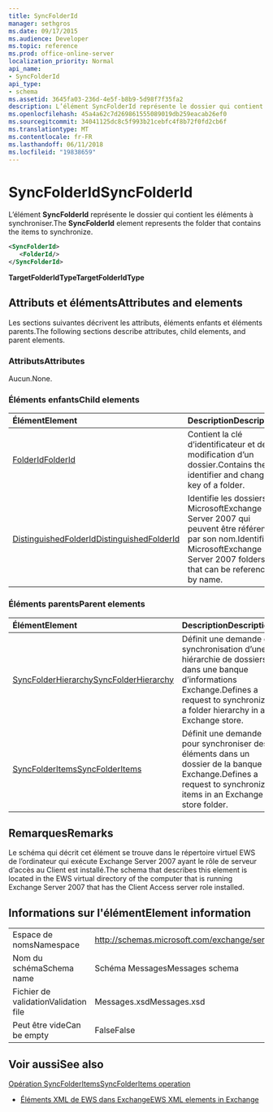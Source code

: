 ```yaml
---
title: SyncFolderId
manager: sethgros
ms.date: 09/17/2015
ms.audience: Developer
ms.topic: reference
ms.prod: office-online-server
localization_priority: Normal
api_name:
- SyncFolderId
api_type:
- schema
ms.assetid: 3645fa03-236d-4e5f-b8b9-5d98f7f35fa2
description: L’élément SyncFolderId représente le dossier qui contient les éléments à synchroniser.
ms.openlocfilehash: 45a4a62c7d269861555089019db259eacab26ef0
ms.sourcegitcommit: 34041125dc8c5f993b21cebfc4f8b72f0fd2cb6f
ms.translationtype: MT
ms.contentlocale: fr-FR
ms.lasthandoff: 06/11/2018
ms.locfileid: "19838659"
---
```

# <a name="syncfolderid"></a><span data-ttu-id="7be3a-103">SyncFolderId</span><span class="sxs-lookup"><span data-stu-id="7be3a-103">SyncFolderId</span></span>

<span data-ttu-id="7be3a-104">L’élément **SyncFolderId** représente le dossier qui contient les éléments à synchroniser.</span><span class="sxs-lookup"><span data-stu-id="7be3a-104">The **SyncFolderId** element represents the folder that contains the items to synchronize.</span></span> 
  
```xml
<SyncFolderId>
   <FolderId/>
</SyncFolderId>
```

 <span data-ttu-id="7be3a-105">**TargetFolderIdType**</span><span class="sxs-lookup"><span data-stu-id="7be3a-105">**TargetFolderIdType**</span></span>
## <a name="attributes-and-elements"></a><span data-ttu-id="7be3a-106">Attributs et éléments</span><span class="sxs-lookup"><span data-stu-id="7be3a-106">Attributes and elements</span></span>

<span data-ttu-id="7be3a-107">Les sections suivantes décrivent les attributs, éléments enfants et éléments parents.</span><span class="sxs-lookup"><span data-stu-id="7be3a-107">The following sections describe attributes, child elements, and parent elements.</span></span>
  
### <a name="attributes"></a><span data-ttu-id="7be3a-108">Attributs</span><span class="sxs-lookup"><span data-stu-id="7be3a-108">Attributes</span></span>

<span data-ttu-id="7be3a-109">Aucun.</span><span class="sxs-lookup"><span data-stu-id="7be3a-109">None.</span></span>
  
### <a name="child-elements"></a><span data-ttu-id="7be3a-110">Éléments enfants</span><span class="sxs-lookup"><span data-stu-id="7be3a-110">Child elements</span></span>

|<span data-ttu-id="7be3a-111">**Élément**</span><span class="sxs-lookup"><span data-stu-id="7be3a-111">**Element**</span></span>|<span data-ttu-id="7be3a-112">**Description**</span><span class="sxs-lookup"><span data-stu-id="7be3a-112">**Description**</span></span>|
|:-----|:-----|
|[<span data-ttu-id="7be3a-113">FolderId</span><span class="sxs-lookup"><span data-stu-id="7be3a-113">FolderId</span></span>](folderid.md) <br/> |<span data-ttu-id="7be3a-114">Contient la clé d’identificateur et de modification d’un dossier.</span><span class="sxs-lookup"><span data-stu-id="7be3a-114">Contains the identifier and change key of a folder.</span></span>  <br/> |
|[<span data-ttu-id="7be3a-115">DistinguishedFolderId</span><span class="sxs-lookup"><span data-stu-id="7be3a-115">DistinguishedFolderId</span></span>](distinguishedfolderid.md) <br/> |<span data-ttu-id="7be3a-116">Identifie les dossiers MicrosoftExchange Server 2007 qui peuvent être référencés par son nom.</span><span class="sxs-lookup"><span data-stu-id="7be3a-116">Identifies MicrosoftExchange Server 2007 folders that can be referenced by name.</span></span>  <br/> |
   
### <a name="parent-elements"></a><span data-ttu-id="7be3a-117">Éléments parents</span><span class="sxs-lookup"><span data-stu-id="7be3a-117">Parent elements</span></span>

|<span data-ttu-id="7be3a-118">**Élément**</span><span class="sxs-lookup"><span data-stu-id="7be3a-118">**Element**</span></span>|<span data-ttu-id="7be3a-119">**Description**</span><span class="sxs-lookup"><span data-stu-id="7be3a-119">**Description**</span></span>|
|:-----|:-----|
|[<span data-ttu-id="7be3a-120">SyncFolderHierarchy</span><span class="sxs-lookup"><span data-stu-id="7be3a-120">SyncFolderHierarchy</span></span>](syncfolderhierarchy.md) <br/> |<span data-ttu-id="7be3a-121">Définit une demande de synchronisation d’une hiérarchie de dossiers dans une banque d’informations Exchange.</span><span class="sxs-lookup"><span data-stu-id="7be3a-121">Defines a request to synchronize a folder hierarchy in an Exchange store.</span></span>  <br/> |
|[<span data-ttu-id="7be3a-122">SyncFolderItems</span><span class="sxs-lookup"><span data-stu-id="7be3a-122">SyncFolderItems</span></span>](syncfolderitems.md) <br/> |<span data-ttu-id="7be3a-123">Définit une demande pour synchroniser des éléments dans un dossier de la banque Exchange.</span><span class="sxs-lookup"><span data-stu-id="7be3a-123">Defines a request to synchronize items in an Exchange store folder.</span></span>  <br/> |
   
## <a name="remarks"></a><span data-ttu-id="7be3a-124">Remarques</span><span class="sxs-lookup"><span data-stu-id="7be3a-124">Remarks</span></span>

<span data-ttu-id="7be3a-125">Le schéma qui décrit cet élément se trouve dans le répertoire virtuel EWS de l’ordinateur qui exécute Exchange Server 2007 ayant le rôle de serveur d’accès au Client est installé.</span><span class="sxs-lookup"><span data-stu-id="7be3a-125">The schema that describes this element is located in the EWS virtual directory of the computer that is running Exchange Server 2007 that has the Client Access server role installed.</span></span>
  
## <a name="element-information"></a><span data-ttu-id="7be3a-126">Informations sur l'élément</span><span class="sxs-lookup"><span data-stu-id="7be3a-126">Element information</span></span>

|||
|:-----|:-----|
|<span data-ttu-id="7be3a-127">Espace de noms</span><span class="sxs-lookup"><span data-stu-id="7be3a-127">Namespace</span></span>  <br/> |http://schemas.microsoft.com/exchange/services/2006/messages  <br/> |
|<span data-ttu-id="7be3a-128">Nom du schéma</span><span class="sxs-lookup"><span data-stu-id="7be3a-128">Schema name</span></span>  <br/> |<span data-ttu-id="7be3a-129">Schéma Messages</span><span class="sxs-lookup"><span data-stu-id="7be3a-129">Messages schema</span></span>  <br/> |
|<span data-ttu-id="7be3a-130">Fichier de validation</span><span class="sxs-lookup"><span data-stu-id="7be3a-130">Validation file</span></span>  <br/> |<span data-ttu-id="7be3a-131">Messages.xsd</span><span class="sxs-lookup"><span data-stu-id="7be3a-131">Messages.xsd</span></span>  <br/> |
|<span data-ttu-id="7be3a-132">Peut être vide</span><span class="sxs-lookup"><span data-stu-id="7be3a-132">Can be empty</span></span>  <br/> |<span data-ttu-id="7be3a-133">False</span><span class="sxs-lookup"><span data-stu-id="7be3a-133">False</span></span>  <br/> |
   
## <a name="see-also"></a><span data-ttu-id="7be3a-134">Voir aussi</span><span class="sxs-lookup"><span data-stu-id="7be3a-134">See also</span></span>



[<span data-ttu-id="7be3a-135">Opération SyncFolderItems</span><span class="sxs-lookup"><span data-stu-id="7be3a-135">SyncFolderItems operation</span></span>](syncfolderitems-operation.md)


- [<span data-ttu-id="7be3a-136">Éléments XML de EWS dans Exchange</span><span class="sxs-lookup"><span data-stu-id="7be3a-136">EWS XML elements in Exchange</span></span>](ews-xml-elements-in-exchange.md)

